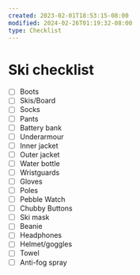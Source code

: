 ```yaml
---
created: 2023-02-01T18:53:15-08:00
modified: 2024-02-26T01:19:32-08:00
type: Checklist
---
```


# Ski checklist

- [ ] Boots
- [ ] Skis/Board
- [ ] Socks
- [ ] Pants
- [ ] Battery bank
- [ ] Underarmour
- [ ] Inner jacket
- [ ] Outer jacket
- [ ] Water bottle
- [ ] Wristguards
- [ ] Gloves
- [ ] Poles
- [ ] Pebble Watch
- [ ] Chubby Buttons
- [ ] Ski mask
- [ ] Beanie
- [ ] Headphones
- [ ] Helmet/goggles
- [ ] Towel 
- [ ] Anti-fog spray
